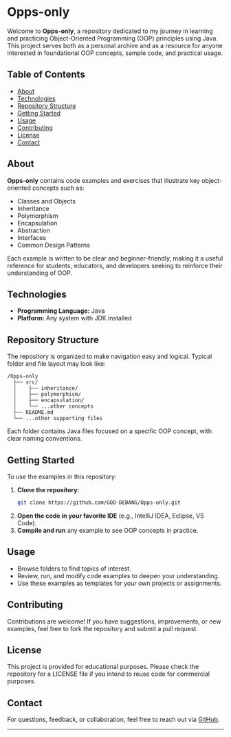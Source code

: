 # Opps-only

Welcome to **Opps-only**, a repository dedicated to my journey in learning and practicing Object-Oriented Programming (OOP) principles using Java. This project serves both as a personal archive and as a resource for anyone interested in foundational OOP concepts, sample code, and practical usage.

## Table of Contents

- [About](#about)
- [Technologies](#technologies)
- [Repository Structure](#repository-structure)
- [Getting Started](#getting-started)
- [Usage](#usage)
- [Contributing](#contributing)
- [License](#license)
- [Contact](#contact)

## About

**Opps-only** contains code examples and exercises that illustrate key object-oriented concepts such as:

- Classes and Objects
- Inheritance
- Polymorphism
- Encapsulation
- Abstraction
- Interfaces
- Common Design Patterns

Each example is written to be clear and beginner-friendly, making it a useful reference for students, educators, and developers seeking to reinforce their understanding of OOP.

## Technologies

- **Programming Language:** Java
- **Platform:** Any system with JDK installed

## Repository Structure

The repository is organized to make navigation easy and logical. Typical folder and file layout may look like:

```
/Opps-only
  ├── src/
  │    ├── inheritance/
  │    ├── polymorphism/
  │    ├── encapsulation/
  │    └── ...other concepts
  ├── README.md
  └── ...other supporting files
```

Each folder contains Java files focused on a specific OOP concept, with clear naming conventions.

## Getting Started

To use the examples in this repository:

1. **Clone the repository:**
   ```bash
   git clone https://github.com/GOD-DEBANG/Opps-only.git
   ```
2. **Open the code in your favorite IDE** (e.g., IntelliJ IDEA, Eclipse, VS Code).
3. **Compile and run** any example to see OOP concepts in practice.

## Usage

- Browse folders to find topics of interest.
- Review, run, and modify code examples to deepen your understanding.
- Use these examples as templates for your own projects or assignments.

## Contributing

Contributions are welcome! If you have suggestions, improvements, or new examples, feel free to fork the repository and submit a pull request.

## License

This project is provided for educational purposes. Please check the repository for a LICENSE file if you intend to reuse code for commercial purposes.

## Contact

For questions, feedback, or collaboration, feel free to reach out via [GitHub](https://github.com/GOD-DEBANG).

---
